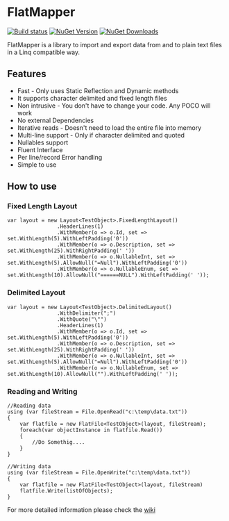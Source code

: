 FlatMapper
==========

[![Build status](https://ci.appveyor.com/api/projects/status/lrh3rpq62w6ljef1?svg=true)](https://ci.appveyor.com/project/kappy/flatmapper)
[![NuGet Version](http://img.shields.io/nuget/v/Flatmapper.svg?style=flat)](https://www.nuget.org/packages/Flatmapper/) 
[![NuGet Downloads](http://img.shields.io/nuget/dt/Flatmapper.svg?style=flat)](https://www.nuget.org/packages/Flatmapper/)

FlatMapper is a library to import and export data from and to plain text files in a Linq compatible way.


## Features

+ Fast - Only uses Static Reflection and Dynamic methods
+ It supports character delimited and fixed length files
+ Non intrusive - You don't have to change your code. Any POCO will work
+ No external Dependencies
+ Iterative reads - Doesn't need to load the entire file into memory
+ Multi-line support - Only if character delimited and quoted
+ Nullables support
+ Fluent Interface
+ Per line/record Error handling
+ Simple to use


## How to use

### Fixed Length Layout

    var layout = new Layout<TestObject>.FixedLengthLayout()
					.HeaderLines(1)
					.WithMember(o => o.Id, set => set.WithLength(5).WithLeftPadding('0'))
					.WithMember(o => o.Description, set => set.WithLength(25).WithRightPadding(' '))
					.WithMember(o => o.NullableInt, set => set.WithLength(5).AllowNull("=Null").WithLeftPadding('0'))
                    .WithMember(o => o.NullableEnum, set => set.WithLength(10).AllowNull("======NULL").WithLeftPadding(' '));
    

### Delimited Layout

    var layout = new Layout<TestObject>.DelimitedLayout()
		            .WithDelimiter(";")
		            .WithQuote("\"")
					.HeaderLines(1)
		            .WithMember(o => o.Id, set => set.WithLength(5).WithLeftPadding('0'))
		            .WithMember(o => o.Description, set => set.WithLength(25).WithRightPadding(' '))
		            .WithMember(o => o.NullableInt, set => set.WithLength(5).AllowNull("=Null").WithLeftPadding('0'))
                    .WithMember(o => o.NullableEnum, set => set.WithLength(10).AllowNull("").WithLeftPadding(' '));

### Reading and Writing

    //Reading data
    using (var fileStream = File.OpenRead("c:\temp\data.txt"))
    {
        var flatfile = new FlatFile<TestObject>(layout, fileStream);
        foreach(var objectInstance in flatfile.Read())
        {
            //Do Somethig....
        }
    }
    
    //Writing data
    using (var fileStream = File.OpenWrite("c:\temp\data.txt"))
    {
        var flatfile = new FlatFile<TestObject>(layout, fileStream)
        flatfile.Write(listOfObjects);
    }


For more detailed information please check the [wiki](https://github.com/kappy/FlatMapper/wiki)